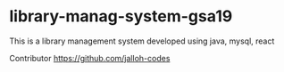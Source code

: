 # library-manag-system-gsa19
This is a library management system developed using java, mysql, react

Contributor https://github.com/jalloh-codes
